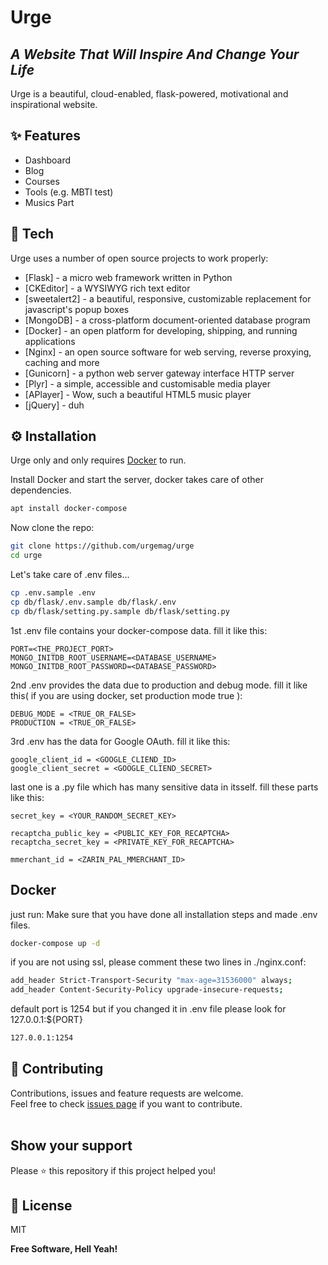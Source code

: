 # Urge
## _A Website That Will Inspire And Change Your Life_

Urge is a beautiful, cloud-enabled, flask-powered, motivational and inspirational website.

## ✨ Features

- Dashboard
- Blog
- Courses
- Tools (e.g. MBTI test)
- Musics Part

## 🚀 Tech

Urge uses a number of open source projects to work properly:

- [Flask] - a micro web framework written in Python
- [CKEditor] - a WYSIWYG rich text editor
- [sweetalert2] - a beautiful, responsive, customizable replacement for javascript's popup boxes
- [MongoDB] - a cross-platform document-oriented database program
- [Docker] - an open platform for developing, shipping, and running applications
- [Nginx] - an open source software for web serving, reverse proxying, caching and more
- [Gunicorn] - a python web server gateway interface HTTP server
- [Plyr] - a simple, accessible and customisable media player
- [APlayer] - Wow, such a beautiful HTML5 music player
- [jQuery] - duh


## ⚙️ Installation

Urge only and only requires [Docker](https://www.docker.com/) to run.

Install Docker and start the server, docker takes care of other dependencies.

```sh
apt install docker-compose
```

Now clone the repo:
```sh
git clone https://github.com/urgemag/urge
cd urge
```

Let's take care of .env files...

```sh
cp .env.sample .env
cp db/flask/.env.sample db/flask/.env
cp db/flask/setting.py.sample db/flask/setting.py
```
1st .env file contains your docker-compose data. fill it like this:
```
PORT=<THE‌_PROJECT_PORT>
MONGO_INITDB_ROOT_USERNAME=<DATABASE_USERNAME>
MONGO_INITDB_ROOT_PASSWORD=<DATABASE_PASSWORD>
```

2nd .env provides the data due to production and debug mode. fill it like this( if you are using docker, set production mode true ):
```
DEBUG_MODE = <TRUE_OR_FALSE>
PRODUCTION = <TRUE_OR_FALSE>
```

3rd .env has the data for Google OAuth. fill it like this:
```
google_client_id = <GOOGLE_CLIEND_ID>
google_client_secret = <GOOGLE_CLIEND_SECRET>

```

last one is a .py file which has many sensitive data in itsself. fill these parts like this:
```
secret_key = <YOUR_RANDOM_SECRET_KEY>

recaptcha_public_key = <PUBLIC‌_KEY_FOR_RECAPTCHA>
recaptcha_secret_key = <PRIVATE_KEY_FOR_RECAPTCHA>

mmerchant_id = <ZARIN_PAL_MMERCHANT_ID>
```


## Docker

just run:
Make sure that you have done all installation steps and made .env files.

```sh
docker-compose up -d
```

if you are not using ssl, please comment these two lines in ./nginx.conf:
```sh
add_header Strict-Transport-Security "max-age=31536000" always;
add_header Content-Security-Policy upgrade-insecure-requests;
```

default port is 1254 but if you changed it in .env file please look for 127.0.0.1:${PORT}
```sh
127.0.0.1:1254
```

## 🤝 Contributing

Contributions, issues and feature requests are welcome.<br />
Feel free to check [issues page](https://github.com/urgemag/urge/issues) if you want to contribute.<br /><br />


## Show your support

Please ⭐️ this repository if this project helped you!


## 📝 License

MIT

**Free Software, Hell Yeah!**

